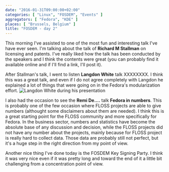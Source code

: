 ```yaml
---
date: "2016-01-31T09:00:00+02:00"
categories: [ "Linux", "FOSDEM", "Events" ]
aggregators: [ "Fedora", "KDE" ]
places: [ "Brussels, Belgium" ]
title: "FOSDEM - day 2"
---
```


This morning I've assisted to one of the most fun and interesting talk I've have ever seen.
I'm talking about the talk of **Richard M Stallman** on licensing and patents.
I've really liked how the talk has been conducted by the speakers and I think the contents were great (you can probably find it available online and if I'll find a link, I'll post it).

After Stallman's talk, I went to listen **Langdon White** talk XXXXXXXX.
I think this was a great talk, and even if I do not agree completely with Langdon he explained a lot of things that were going on in the Fedora's modularization effort.
![Langdon White during his presentation](/img/posts/2016_01_31_fosdem_day2.jpg)

I also had the occasion to see the **Remi De....** talk **Fedora in numbers**.
This is probably one of the few occasion where FLOSS projects are able to give numbers (althought some disclaimers about them are needed).
I think this is a great starting point for the FLOSS community and more specifically for Fedora.
In the business sector, numbers and statistics have become the absolute base of any discussion and decision, while the FLOSS projects did not have any number about the projects, mainly because for FLOSS project is really hard to collect data.
Those data are probably still not perfect, but it's a huge step in the right direction from my point of view.

Another nice thing I've done today is the FOSDEM Key Signing Party.
I think it was very nice even if it was pretty long and toward the end of it a little bit challenging from a concentration point of view.
